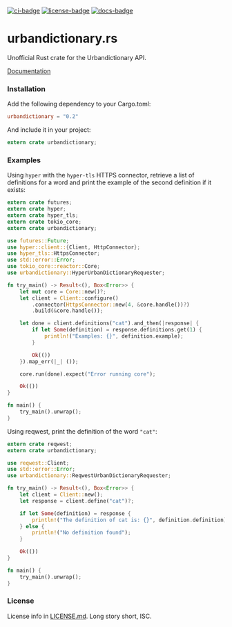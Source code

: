 [![ci-badge][]][ci] [![license-badge][]][license] [![docs-badge][]][docs]

# urbandictionary.rs

Unofficial Rust crate for the Urbandictionary API.

[Documentation][docs]

### Installation

Add the following dependency to your Cargo.toml:

```toml
urbandictionary = "0.2"
```

And include it in your project:

```rust
extern crate urbandictionary;
```

### Examples

Using `hyper` with the `hyper-tls` HTTPS connector, retrieve a list of
definitions for a word and print the example of the second definition if it
exists:

```rust
extern crate futures;
extern crate hyper;
extern crate hyper_tls;
extern crate tokio_core;
extern crate urbandictionary;

use futures::Future;
use hyper::client::{Client, HttpConnector};
use hyper_tls::HttpsConnector;
use std::error::Error;
use tokio_core::reactor::Core;
use urbandictionary::HyperUrbanDictionaryRequester;

fn try_main() -> Result<(), Box<Error>> {
    let mut core = Core::new()?;
    let client = Client::configure()
        .connector(HttpsConnector::new(4, &core.handle())?)
        .build(&core.handle());

    let done = client.definitions("cat").and_then(|response| {
        if let Some(definition) = response.definitions.get(1) {
            println!("Examples: {}", definition.example);
        }

        Ok(())
    }).map_err(|_| ());

    core.run(done).expect("Error running core");

    Ok(())
}

fn main() {
    try_main().unwrap();
}
```

Using reqwest, print the definition of the word `"cat"`:

```rust
extern crate reqwest;
extern crate urbandictionary;

use reqwest::Client;
use std::error::Error;
use urbandictionary::ReqwestUrbanDictionaryRequester;

fn try_main() -> Result<(), Box<Error>> {
    let client = Client::new();
    let response = client.define("cat")?;

    if let Some(definition) = response {
        println!("The definition of cat is: {}", definition.definition);
    } else {
        println!("No definition found");
    }

    Ok(())
}

fn main() {
    try_main().unwrap();
}
```

### License

License info in [LICENSE.md]. Long story short, ISC.

[ci]: https://travis-ci.org/zeyla/urbandictionary.rs
[ci-badge]: https://travis-ci.org/zeyla/urbandictionary.rs.svg?branch=master
[docs]: https://docs.rs/crate/urbandictionary
[docs-badge]: https://img.shields.io/badge/docs-online-2020ff.svg
[LICENSE.md]: https://github.com/zeyla/urbandictionary.rs/blob/master/LICENSE.md
[license]: https://opensource.org/licenses/ISC
[license-badge]: https://img.shields.io/badge/license-ISC-blue.svg?style=flat-square
